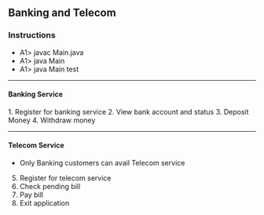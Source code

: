 <h2>Banking and Telecom</h2>

<h3>Instructions</h3>
<ul>
    <li>A1> javac Main.java</li>
    <li>A1> java Main</li>
    <li>A1> java Main test</li>
</ul>

<hr>

<h4>Banking Service</h4>
1. Register for banking service
2. View bank account and status
3. Deposit Money
4. Withdraw money

<hr>

<h4>Telecom Service</h4>
<ul>
    <li> Only Banking customers can avail Telecom service
</ul>

5. Register for telecom service
6. Check pending bill
7. Pay bill
8. Exit application